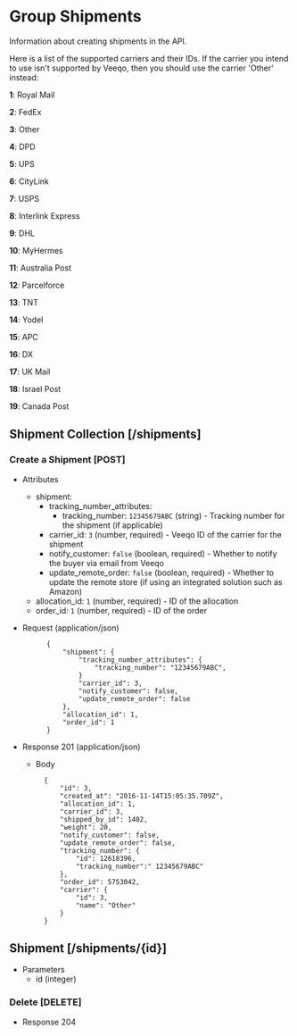 # Group Shipments

Information about creating shipments in the API.

Here is a list of the supported carriers and their IDs. If the carrier you intend to use isn't supported by Veeqo, then you should use the carrier 'Other' instead:

**1**: Royal Mail

**2**: FedEx

**3**: Other

**4**: DPD

**5**: UPS

**6**: CityLink

**7**: USPS

**8**: Interlink Express

**9**: DHL

**10**: MyHermes

**11**: Australia Post

**12**: Parcelforce

**13**: TNT

**14**: Yodel

**15**: APC

**16**: DX

**17**: UK Mail

**18**: Israel Post

**19**: Canada Post

## Shipment Collection [/shipments]

### Create a Shipment [POST]

+ Attributes
    + shipment:
        + tracking_number_attributes:
            + tracking_number: `12345679ABC` (string) - Tracking number for the shipment (if applicable)
        + carrier_id: `3` (number, required) - Veeqo ID of the carrier for the shipment
        + notify_customer: `false` (boolean, required) - Whether to notify the buyer via email from Veeqo
        + update_remote_order: `false` (boolean, required) - Whether to update the remote store (if using an integrated solution such as Amazon)
    + allocation_id: `1` (number, required) - ID of the allocation
    + order_id: `1` (number, required) - ID of the order

+ Request (application/json)

            {
                "shipment": {
                    "tracking_number_attributes": {
                        "tracking_number": "12345679ABC",
                    }
                    "carrier_id": 3,
                    "notify_customer": false,
                    "update_remote_order": false
                },
                "allocation_id": 1,
                "order_id": 1
            }

+ Response 201 (application/json)

    + Body

            {
                "id": 3,
                "created_at": "2016-11-14T15:05:35.709Z",
                "allocation_id": 1,
                "carrier_id": 3,
                "shipped_by_id": 1402,
                "weight": 20,
                "notify_customer": false,
                "update_remote_order": false,
                "tracking_number": {
                    "id": 12618396,
                    "tracking_number":" 12345679ABC"
                },
                "order_id": 5753042,
                "carrier": {
                    "id": 3,
                    "name": "Other"
                }
            }

## Shipment [/shipments/{id}]

+ Parameters
    + id (integer)

### Delete [DELETE]

+ Response 204
